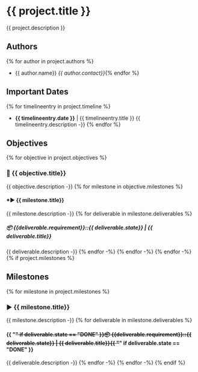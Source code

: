 # {{ project.title }}

{{ project.description }}
## Authors
{% for author in project.authors %}
- {{ author.name}} *{{ author.contact}}*{% endfor %}

## Important Dates
{% for timelineentry in project.timeline %}
- **{{ timelineentry.date }}** | {{ timelineentry.title }}
{{ timelineentry.description -}}
{% endfor %}
## Objectives
{% for objective in project.objectives %}
### 🚀 {{ objective.title}}
{{ objective.description -}}
{% for milestone in objective.milestones %}
#### ***▶ {{ milestone.title}}**
{{ milestone.description -}}
{% for deliverable in milestone.deliverables %}
##### 📦 **{{deliverable.requirement}}::{{ deliverable.state}}** | {{ deliverable.title}}
{{ deliverable.description -}}
{% endfor -%}
{% endfor -%}
{% endfor -%}
{% if project.milestones %}
## Milestones
{% for milestone in project.milestones %}
### **▶ {{ milestone.title}}**
{{ milestone.description -}}
{% for deliverable in milestone.deliverables %}
#### {{ "~~" if deliverable.state == "DONE" }}📦 **{{deliverable.requirement}}::{{ deliverable.state}}** | {{ deliverable.title}}{{ "~~" if deliverable.state == "DONE" }}
{{ deliverable.description -}}
{% endfor -%}
{% endfor -%}
{% endif %}